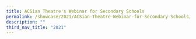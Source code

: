```yaml
---
title: ACSian Theatre's Webinar for Secondary Schools
permalink: /showcase/2021/ACSian-Theatre-Webinar-for-Secondary-Schools/
description: ""
third_nav_title: "2021"
---
```


